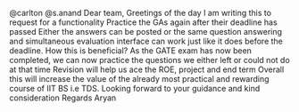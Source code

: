 @carlton @s.anand Dear team, Greetings of the day I am writing this to request for a functionality Practice the GAs again after their deadline has passed Either the answers can be posted or the same question answering and simultaneous evaluation interface can work just like it does before the deadline. How this is beneficial? As the GATE exam has now been completed,  we can now practice the questions we either left or could not do at that time Revision will help us ace the ROE, project and end term Overall this will increase the value of the already most practical and rewarding course of IIT BS i.e TDS. Looking forward to your guidance and kind consideration Regards Aryan
